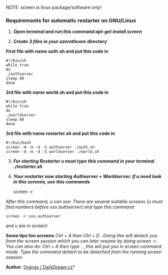 NOTE: screen is linux package/software only!

### Requirements for automatic restarter on GNU/Linux

1. ***Open terminal and run this command
apt-get install screen***

2. ***Create 3 files in your azerothcore directory***

**First file with name auth.sh and put this code in**

    #!/bin/sh
    while true
    do
    ./authserver
    sleep 60
    done

**2rd file with name world.sh and put this code in**

    #!/bin/sh
    while true
    do
    ./worldserver
    sleep 60
    done

**3rd file with name restarter.sh and put this code in**

    #!/bin/bash
    screen -A -m -d -S authserver ./auth.sh
    screen -A -m -d -S worldserver ./world.sh

3. ***For starting Restarter u must type this command in your terminal
./restarter.sh***

4. ***Your restarter now starting Authserver + Worldserver. If u need look in this screens, use this commands***

    screen -r

*After this command, u can see:
There are several suitable screens (u must find numbers before xxx.authserver) and type this command*

    screen -r xxx.authserver 

and u are in screen!

**Some tips fon screens**
*Ctrl + A then Ctrl + D . Doing this will detach you from the screen session which you can later resume by doing screen -r .
You can also do: Ctrl + A then type : , this will put you in screen command mode. Type the command detach to be detached from the running screen session.*

**Author**: [Orangs / DarkDream.cz](https://github.com/Orangs "Orangs / DarkDream.cz")*


